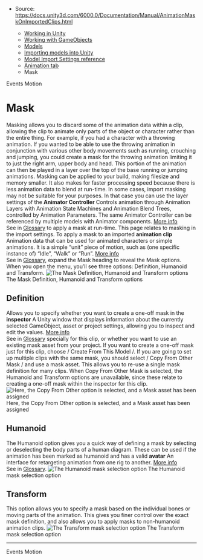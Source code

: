 * Source: https://docs.unity3d.com/6000.0/Documentation/Manual/AnimationMaskOnImportedClips.html

  * [Working in Unity](https://docs.unity3d.com/6000.0/Documentation/Manual/working-in-unity.html)
  * [Working with GameObjects](https://docs.unity3d.com/6000.0/Documentation/Manual/working-with-gameobjects.html)
  * [Models](https://docs.unity3d.com/6000.0/Documentation/Manual/models.html)
  * [Importing models into Unity](https://docs.unity3d.com/6000.0/Documentation/Manual/models-importing.html)
  * [Model Import Settings reference](https://docs.unity3d.com/6000.0/Documentation/Manual/class-FBXImporter.html)
  * [Animation tab](https://docs.unity3d.com/6000.0/Documentation/Manual/class-AnimationClip.html)
  * Mask


[](https://docs.unity3d.com/6000.0/Documentation/Manual/AnimationEventsOnImportedClips.html)
Events
[](https://docs.unity3d.com/6000.0/Documentation/Manual/AnimationRootMotionNodeOnImportedClips.html)
Motion
# Mask
Masking allows you to discard some of the animation data within a clip, allowing the clip to animate only parts of the object or character rather than the entire thing. For example, if you had a character with a throwing animation. If you wanted to be able to use the throwing animation in conjunction with various other body movements such as running, crouching and jumping, you could create a mask for the throwing animation limiting it to just the right arm, upper body and head. This portion of the animation can then be played in a layer over the top of the base running or jumping animations.
Masking can be applied to your build, making filesize and memory smaller. It also makes for faster processing speed because there is less animation data to blend at run-time. In some cases, import masking may not be suitable for your purposes. In that case you can use the layer settings of the **Animator Controller** Controls animation through Animation Layers with Animation State Machines and Animation Blend Trees, controlled by Animation Parameters. The same Animator Controller can be referenced by multiple models with Animator components. [More info](https://docs.unity3d.com/6000.0/Documentation/Manual/class-AnimatorController.html)  
See in [Glossary](https://docs.unity3d.com/6000.0/Documentation/Manual/Glossary.html#AnimatorController) to apply a mask at run-time. This page relates to masking in the import settings.
To apply a mask to an imported **animation clip** Animation data that can be used for animated characters or simple animations. It is a simple “unit” piece of motion, such as (one specific instance of) “Idle”, “Walk” or “Run”. [More info](https://docs.unity3d.com/6000.0/Documentation/Manual/class-AnimationClip.html)  
See in [Glossary](https://docs.unity3d.com/6000.0/Documentation/Manual/Glossary.html#AnimationClip), expand the Mask heading to reveal the Mask options. When you open the menu, you’ll see three options: Definition, Humanoid and Transform.
![The Mask Definition, Humanoid and Transform options](https://docs.unity3d.com/6000.0/Documentation/uploads/Main/AnimationInspectorMaskOptions.png) The Mask Definition, Humanoid and Transform options
## Definition
Allows you to specify whether you want to create a one-off mask in the **inspector** A Unity window that displays information about the currently selected GameObject, asset or project settings, allowing you to inspect and edit the values. [More info](https://docs.unity3d.com/6000.0/Documentation/Manual/UsingTheInspector.html)  
See in [Glossary](https://docs.unity3d.com/6000.0/Documentation/Manual/Glossary.html#Inspector) specially for this clip, or whether you want to use an existing mask asset from your project. 
If you want to create a one-off mask just for this clip, choose / Create From This Model /.
If you are going to set up multiple clips with the same mask, you should select / Copy From Other Mask / and use a mask asset. This allows you to re-use a single mask definition for many clips.
When Copy From Other Mask is selected, the Humanoid and Transform options are unavailable, since these relate to creating a one-off mask within the inspector for this clip.
![Here, the Copy From Other option is selected, and a Mask asset has been assigned](https://docs.unity3d.com/6000.0/Documentation/uploads/Main/AnimationInspectorMaskCopyFromOther.png) Here, the Copy From Other option is selected, and a Mask asset has been assigned
## Humanoid
The Humanoid option gives you a quick way of defining a mask by selecting or deselecting the body parts of a human diagram. These can be used if the animation has been marked as humanoid and has a valid **avatar** An interface for retargeting animation from one rig to another. [More info](https://docs.unity3d.com/6000.0/Documentation/Manual/ConfiguringtheAvatar.html)  
See in [Glossary](https://docs.unity3d.com/6000.0/Documentation/Manual/Glossary.html#Avatar).
![The Humanoid mask selection option](https://docs.unity3d.com/6000.0/Documentation/uploads/Main/AnimationInspectorMaskHumanoidSelection.png) The Humanoid mask selection option
## Transform
This option allows you to specify a mask based on the individual bones or moving parts of the animation. This gives you finer control over the exact mask definition, and also allows you to apply masks to non-humanoid animation clips.
![The Transform mask selection option](https://docs.unity3d.com/6000.0/Documentation/uploads/Main/AnimationInspectorMaskTransformSelection.png) The Transform mask selection option
* * *
[](https://docs.unity3d.com/6000.0/Documentation/Manual/AnimationEventsOnImportedClips.html)
Events
[](https://docs.unity3d.com/6000.0/Documentation/Manual/AnimationRootMotionNodeOnImportedClips.html)
Motion
